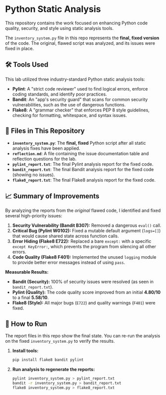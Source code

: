 # Python Static Analysis

This repository contains the work focused on enhancing Python code quality, security, and style using static analysis tools.

The `inventory_system.py` file in this repo represents the **final, fixed version** of the code. The original, flawed script was analyzed, and its issues were fixed in place.

## 🛠️ Tools Used

This lab utilized three industry-standard Python static analysis tools:

* **Pylint**: A "strict code reviewer" used to find logical errors, enforce coding standards, and identify poor practices.
* **Bandit**: An "app's security guard" that scans for common security vulnerabilities, such as the use of dangerous functions.
* **Flake8**: A "grammar checker" that enforces PEP 8 style guidelines, checking for formatting, whitespace, and syntax issues.

## 📂 Files in This Repository

* **`inventory_system.py`**: The **final, fixed** Python script after all static analysis fixes have been applied.
* **`reflection.md`**: A file containing the issue documentation table and reflection questions for the lab.
* **`pylint_report.txt`**: The final Pylint analysis report for the fixed code.
* **`bandit_report.txt`**: The final Bandit analysis report for the fixed code (showing no issues).
* **`flake8_report.txt`**: The final Flake8 analysis report for the fixed code.

## 📈 Summary of Improvements

By analyzing the reports from the *original* flawed code, I identified and fixed several high-priority issues:

1.  **Security Vulnerability (Bandit B307):** Removed a dangerous `eval()` call.
2.  **Critical Bug (Pylint W0102):** Fixed a mutable default argument (`logs=[]`) that would cause shared state across function calls.
3.  **Error Hiding (Flake8 E722):** Replaced a bare `except:` with a specific `except KeyError:`, which prevents the program from silencing all other errors.
4.  **Code Quality (Flake8 F401):** Implemented the unused `logging` module to provide better error messages instead of using `pass`.

**Measurable Results:**
* **Bandit (Security):** 100% of security issues were resolved (as seen in `bandit_report.txt`).
* **Pylint (Quality):** The code quality score improved from an initial **4.80/10** to a final **5.58/10**.
* **Flake8 (Style):** All major bugs (`E722`) and quality warnings (`F401`) were fixed.

## 🚀 How to Run

The report files in this repo show the final state. You can re-run the analysis on the fixed `inventory_system.py` to verify the results.

1.  **Install tools:**
    ```bash
    pip install flake8 bandit pylint
    ```

2.  **Run analysis to regenerate the reports:**
    ```bash
    pylint inventory_system.py > pylint_report.txt
    bandit -r inventory_system.py > bandit_report.txt
    flake8 inventory_system.py > flake8_report.txt
    ```